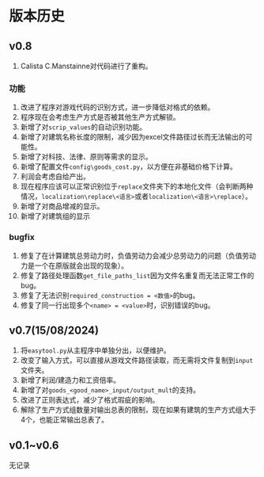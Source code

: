 # 版本历史

## v0.8

1. Calista C.Manstainne对代码进行了重构。

### 功能
1. 改进了程序对游戏代码的识别方式，进一步降低对格式的依赖。
2. 程序现在会考虑生产方式是否被其他生产方式解锁。
3. 新增了对`scrip_values`的自动识别功能。
4. 新增了对建筑名称长度的限制，减少因为excel文件路径过长而无法输出的可能性。
5. 新增了对科技、法律、原则等需求的显示。
6. 新增了配置文件`config\goods_cost.py`，以方便在非基础价格下计算。
7. 利润会考虑自给产出。
8. 现在程序应该可以正常识别位于`replace`文件夹下的本地化文件（会判断两种情况，`localization\replace\<语言>`或者`localization\<语言>\replace`）。
9. 新增了对商品增减的显示。
10. 新增了对建筑组的显示

### bugfix
1. 修复了在计算建筑总劳动力时，负值劳动力会减少总劳动力的问题（负值劳动力是一个在原版就会出现的现象）。
2. 修复了路径处理函数`get_file_paths_list`因为文件名重复而无法正常工作的bug。
3. 修复了无法识别`required_construction = <数值>`的bug。
4. 修复了同一行出现多个`<name> = <value>`时，识别错误的bug。

## v0.7(15/08/2024)

1. 将`easytool.py`从主程序中单独分出，以便维护。
2. 改变了输入方式，可以直接从游戏文件路径读取，而无需将文件复制到`input`文件夹。
3. 新增了利润/建造力和工资倍率。
4. 新增了对`goods_<good_name>_input/output_mult`的支持。
5. 改进了正则表达式，减少了格式瑕疵的影响。
6. 解除了生产方式组数量对输出总表的限制，现在如果有建筑的生产方式组大于4个，也能正常输出总表了。

## v0.1~v0.6
无记录
